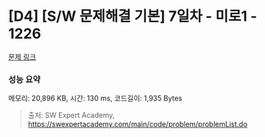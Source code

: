 # [D4] [S/W 문제해결 기본] 7일차 - 미로1 - 1226 

[문제 링크](https://swexpertacademy.com/main/code/problem/problemDetail.do?contestProbId=AV14vXUqAGMCFAYD) 

### 성능 요약

메모리: 20,896 KB, 시간: 130 ms, 코드길이: 1,935 Bytes



> 출처: SW Expert Academy, https://swexpertacademy.com/main/code/problem/problemList.do